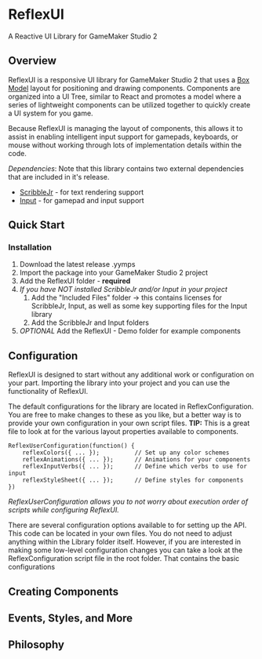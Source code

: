 # ReflexUI
A Reactive UI Library for GameMaker Studio 2

## Overview
ReflexUI is a responsive UI library for GameMaker Studio 2 that uses a [Box Model](https://www.w3schools.com/css/css_boxmodel.asp) layout for positioning and drawing components. Components are organized into a UI Tree, similar to React and promotes a model where a series of lightweight components can be utilized together to quickly create a UI system for you game.

Because ReflexUI is managing the layout of components, this allows it to assist in enabling intelligent input support for gamepads, keyboards, or mouse without working through lots of implementation details within the code.

*Dependencies*: Note that this library contains two external dependencies that are included in it's release. 
* [ScribbleJr](https://www.jujuadams.com/ScribbleJunior/#/1.3/Scribblejr) - for text rendering support
* [Input](https://offalynne.github.io/Input/#/6.2/) - for gamepad and input support

## Quick Start

### Installation
1. Download the latest release .yymps
2. Import the package into your GameMaker Studio 2 project
3. Add the ReflexUI folder - **required**
4. *If you have NOT installed ScribbleJr and/or Input in your project*
    1. Add the "Included Files" folder -> this contains licenses for ScribbleJr, Input, as well as some key supporting files for the Input library
    1. Add the ScribbleJr and Input folders
5. *OPTIONAL* Add the ReflexUI - Demo folder for example components


## Configuration
ReflexUI is designed to start without any additional work or configuration on your part. Importing the library into your project and you can use the functionality of ReflexUI.

The default configurations for the library are located in ReflexConfiguration. You are free to make changes to these as you like, but a better way is to provide your own configuration in your own script files. **TIP:** This is a great file to look at for the various layout properties available to components.

```
ReflexUserConfiguration(function() {
    reflexColors({ ... });          // Set up any color schemes 
    reflexAnimations({ ... });      // Animations for your components
    reflexInputVerbs({ ... });      // Define which verbs to use for input
    reflexStyleSheet({ ... });      // Define styles for components
})
```
*ReflexUserConfiguration allows you to not worry about execution order of scripts while configuring ReflexUI.*

There are several configuration options available to for setting up the API. This code can be located in your own files. You do not need to adjust anything within the Library folder itself. However, if you are interested in making some low-level configuration changes you can take a look at the ReflexConfiguration script file in the root folder. That contains the basic configurations 

## Creating Components


## Events, Styles, and More


## Philosophy


